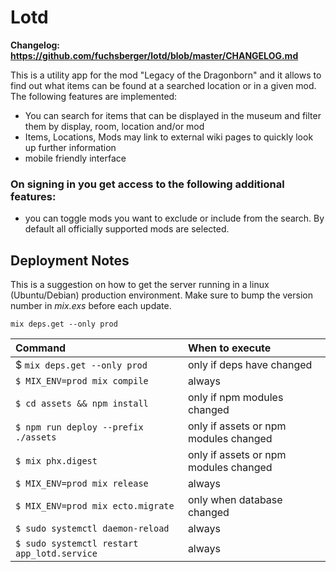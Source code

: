 # Lotd

**Changelog: https://github.com/fuchsberger/lotd/blob/master/CHANGELOG.md**

This is a utility app for the mod "Legacy of the Dragonborn" and it allows to find out what items can be found at a searched location or in a given mod. The following features are implemented:

* You can search for items that can be displayed in the museum and filter them by display, room, location and/or mod
* Items, Locations, Mods may link to external wiki pages to quickly look up further information
* mobile friendly interface

### On signing in you get access to the following additional features:
* you can toggle mods you want to exclude or include from the search. By default all officially supported mods are selected.

## Deployment Notes
This is a suggestion on how to get the server running in a linux (Ubuntu/Debian) production environment. Make sure to bump the version number in *mix.exs* before each update.

```shell
mix deps.get --only prod
```

| Command                                     | When to execute                       |
| :---                                        | :---                                  |
| $ `mix deps.get --only prod`                | only if deps have changed             |
| `$ MIX_ENV=prod mix compile`                | always                                |
| `$ cd assets && npm install`                | only if npm modules changed           |
| `$ npm run deploy --prefix ./assets`        | only if assets or npm modules changed |
| `$ mix phx.digest`                          | only if assets or npm modules changed |
| `$ MIX_ENV=prod mix release`                | always                                |
| `$ MIX_ENV=prod mix ecto.migrate`           | only when database changed            |
| `$ sudo systemctl daemon-reload`            | always                                |
| `$ sudo systemctl restart app_lotd.service` | always                                |
